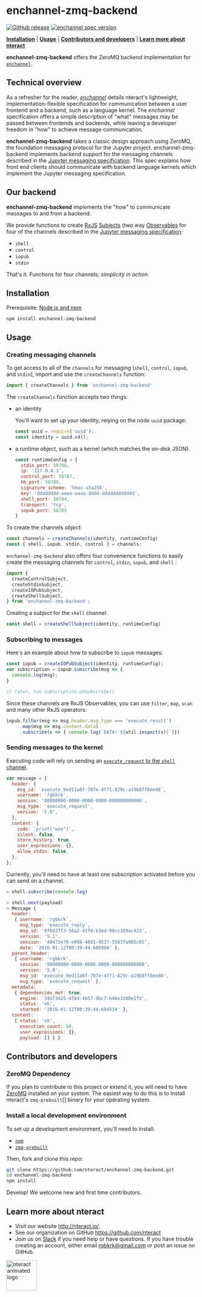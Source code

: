 # enchannel-zmq-backend

[![GitHub release](https://img.shields.io/badge/enchannel-zmq-backend-latest-blue.svg)](https://github.com/nteract/enchannel-zmq-backend/releases)
[![enchannel spec version](https://img.shields.io/badge/enchannel%20spec-version%201.1-ff69b4.svg)](https://github.com/nteract/enchannel/releases)

[**Installation**](#installation) | [**Usage**](#usage) | 
[**Contributors and developers**](#contributors-and-developers) | 
[**Learn more about nteract**](#learn-more-about-nteract)

**enchannel-zmq-backend** offers the ZeroMQ backend implementation for 
[`enchannel`](https://github.com/nteract/enchannel).

## Technical overview

As a refresher for the reader, [*enchannel*][] details nteract's
lightweight, implementation-flexible specification for communication
between a user frontend and a backend, such as a language kernel. The 
*enchannel* specification offers a simple description of "what" 
messages may be passed between frontends and backends, while leaving
a developer freedom in "how" to achieve message communication.

**enchannel-zmq-backend** takes a classic design approach using ZeroMQ,
the foundation messaging protocol for the Jupyter project.
enchannel-zmq-backend implements backend support for the messaging
channels described in the [Jupyter messaging specification][]. This 
spec explains how front end clients should communicate with 
backend language kernels which implement the Jupyter messaging 
specification.

## Our backend

**enchannel-zmq-backend** implements the "how" to communicate messages
to and from a backend.

We provide functions to create [RxJS](https://github.com/ReactiveX/RxJS) 
[Subjects](http://reactivex.io/documentation/subject.html) (two way 
[Observables](http://reactivex.io/documentation/observable.html) for 
four of the channels described in the
[Jupyter messaging specification][]:

* `shell`
* `control`
* `iopub`
* `stdin`

That's it. Functions for four channels; *simplicity in action*.

## Installation

Prerequisite: [Node.js and npm](https://docs.npmjs.com/getting-started/installing-node)

`npm install enchannel-zmq-backend`

## Usage

### Creating messaging channels

To get access to all of the `channels` for messaging (`shell`, `control`,
`iopub`, and `stdin`), import and use the `createChannels` function:

```javascript
import { createChannels } from 'enchannel-zmq-backend'
```

The `createChannels` function accepts two things: 

- an identity

    You'll want to set up your identity, relying on the node `uuid` package:
    
    ```javascript
    const uuid = require('uuid');
    const identity = uuid.v4();
    ```

- a runtime object, such as a kernel (which matches the on-disk JSON).

    ```javascript
    const runtimeConfig = {
      stdin_port: 58786,
      ip: '127.0.0.1',
      control_port: 58787,
      hb_port: 58788,
      signature_scheme: 'hmac-sha256',
      key: 'dddddddd-eeee-aaaa-dddd-dddddddddddd',
      shell_port: 58784,
      transport: 'tcp',
      iopub_port: 58785
    }
    ```

To create the channels *object*:

```javascript
const channels = createChannels(identity, runtimeConfig)
const { shell, iopub, stdin, control } = channels;
```

`enchannel-zmq-backend` also offers four convenience functions to 
easily create the messaging channels for `control`, `stdin`, `iopub`,
and `shell` :

```javascript
import {
  createControlSubject,
  createStdinSubject,
  createIOPubSubject,
  createShellSubject,
} from 'enchannel-zmq-backend';
```

Creating a *subject* for the `shell` channel:

```javascript
const shell = createShellSubject(identity, runtimeConfig)
```

### Subscribing to messages

Here's an example about how to subscribe to `iopub` messages:

```javascript
const iopub = createIOPubSubject(identity, runtimeConfig);
var subscription = iopub.subscribe(msg => {
  console.log(msg);
}

// later, run subscription.unsubscribe()
```

Since these channels are RxJS Observables, you can use `filter`, `map`,
`scan` and many other RxJS operators:

```javascript
iopub.filter(msg => msg.header.msg_type === 'execute_result')
     .map(msg => msg.content.data)
     .subscribe(x => { console.log(`DATA! ${util.inspect(x)}`)})
```

### Sending messages to the kernel

Executing code will rely on sending an [`execute_request` to the `shell` channel][].

```javascript
var message = {
  header: {
    msg_id: `execute_9ed11a0f-707e-4f71-829c-a19b8ff8eed8`,
    username: 'rgbkrk',
    session: '00000000-0000-0000-0000-000000000000',
    msg_type: 'execute_request',
    version: '5.0',
  },
  content: {
    code: 'print("woo")',
    silent: false,
    store_history: true,
    user_expressions: {},
    allow_stdin: false,
  },
};
```

Currently, you'll need to have at least one subscription activated
before you can send on a channel.

```javascript
> shell.subscribe(console.log)
```

```javascript
> shell.next(payload)
> Message {
  header:
   { username: 'rgbkrk',
     msg_type: 'execute_reply',
     msg_id: '0f6d37f3-56a2-41fd-b3ed-90cc189ac423',
     version: '5.1',
     session: '40472e70-e008-48d1-9537-55837a905c05',
     date: '2016-01-12T00:39:44.686986' },
  parent_header:
   { username: 'rgbkrk',
     session: '00000000-0000-0000-0000-000000000000',
     version: '5.0',
     msg_id: 'execute_9ed11a0f-707e-4f71-829c-a19b8ff8eed8',
     msg_type: 'execute_request' },
  metadata:
   { dependencies_met: true,
     engine: '34d73425-4f04-4b57-9bc7-b46e3100e1fd',
     status: 'ok',
     started: '2016-01-12T00:39:44.684534' },
  content:
   { status: 'ok',
     execution_count: 60,
     user_expressions: {},
     payload: [] } }
```

## Contributors and developers 

### ZeroMQ Dependency

If you plan to contribute to this project or extend it, you will need
to have [ZeroMQ](http://zeromq.org/intro:get-the-software) installed on
your system. The easiest way to do this is to install nteract's
`zmq-prebuilt`[] binary for your operating system.

### Install a local development environment

To set up a development environment, you'll need to install:

- [`npm`](https://docs.npmjs.com/getting-started/installing-node)
- [`zmq-prebuilt`][]

Then, fork and clone this repo:

```bash
git clone https://github.com/nteract/enchannel-zmq-backend.git
cd enchannel-zmq-backend
npm install
```

Develop! We welcome new and first time contributors.


## Learn more about nteract

- Visit our website http://nteract.io/.
- See our organization on GitHub https://github.com/nteract
- Join us on [Slack](http://slack.nteract.in/) if you need help or have
  questions. If you have trouble creating an account, either
  email rgbkrk@gmail.com or post an issue on GitHub.

<img src="https://cloud.githubusercontent.com/assets/836375/15271096/98e4c102-19fe-11e6-999a-a74ffe6e2000.gif" alt="nteract animated logo" height="80px" />


[Jupyter messaging specification]: http://jupyter-client.readthedocs.io/en/latest/messaging.html
[`execute_request` to the `shell` channel]: http://jupyter-client.readthedocs.org/en/latest/messaging.html#execute
[*enchannel*]: https://github.com/nteract/enchannel/blob/master/README.md
[`zmq-prebuilt`]: https://github.com/nteract/zmq-prebuilt

